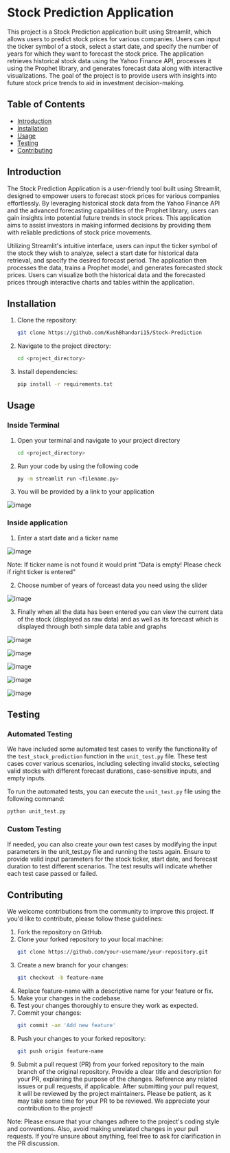 # Stock Prediction Application

This project is a Stock Prediction application built using Streamlit, which allows users to predict stock prices for various companies. Users can input the ticker symbol of a stock, select a start date, and specify the number of years for which they want to forecast the stock price. The application retrieves historical stock data using the Yahoo Finance API, processes it using the Prophet library, and generates forecast data along with interactive visualizations. The goal of the project is to provide users with insights into future stock price trends to aid in investment decision-making.

## Table of Contents

- [Introduction](#introduction)
- [Installation](#installation)
- [Usage](#usage)
- [Testing](#testing)
- [Contributing](#contributing)

## Introduction

The Stock Prediction Application is a user-friendly tool built using Streamlit, designed to empower users to forecast stock prices for various companies effortlessly. By leveraging historical stock data from the Yahoo Finance API and the advanced forecasting capabilities of the Prophet library, users can gain insights into potential future trends in stock prices. This application aims to assist investors in making informed decisions by providing them with reliable predictions of stock price movements.

Utilizing Streamlit's intuitive interface, users can input the ticker symbol of the stock they wish to analyze, select a start date for historical data retrieval, and specify the desired forecast period. The application then processes the data, trains a Prophet model, and generates forecasted stock prices. Users can visualize both the historical data and the forecasted prices through interactive charts and tables within the application.

## Installation

1. Clone the repository:
   ```bash
   git clone https://github.com/KushBhandari15/Stock-Prediction
   
2. Navigate to the project directory:
   ```bash
   cd <project_directory>
   
4. Install dependencies:
   ```bash
   pip install -r requirements.txt

## Usage

### Inside Terminal
1. Open your terminal and navigate to your project directory
   ```bash
   cd <project_directory>
2. Run your code by using the following code
   ```bash
   py -m streamlit run <filename.py>
3. You will be provided by a link to your application 

![image](https://github.com/KushBhandari15/Stock-Prediction/assets/98527317/80fd453d-a879-499e-9c0c-4947d9ae6620)

### Inside application

1. Enter a start date and a ticker name

![image](https://github.com/KushBhandari15/Stock-Prediction/assets/98527317/2029cac9-14b7-483c-b666-5b7414478a6a)

Note: If ticker name is not found it would print "Data is empty! Please check if right ticker is entered"

2. Choose number of years of forceast data you need using the slider

![image](https://github.com/KushBhandari15/Stock-Prediction/assets/98527317/b951f568-f9d2-48a7-8e82-df477c63707a)

3. Finally when all the data has been entered you can view the current data of the stock (displayed as raw data) and as well as its forecast which is displayed through both simple data table and graphs

![image](https://github.com/KushBhandari15/Stock-Prediction/assets/98527317/b67fced3-fc49-4537-ac32-62cc5b59b4b0)

![image](https://github.com/KushBhandari15/Stock-Prediction/assets/98527317/c1dcdf38-4a2f-465b-887e-94c3c026cbee)

![image](https://github.com/KushBhandari15/Stock-Prediction/assets/98527317/6869b614-4a08-4f89-bdc8-59110848595f)

![image](https://github.com/KushBhandari15/Stock-Prediction/assets/98527317/2dca6db0-930a-43e5-b368-dfa4f87f0e92)

![image](https://github.com/KushBhandari15/Stock-Prediction/assets/98527317/3360a0bd-e912-4743-afb7-a9de8822fb58)



## Testing

### Automated Testing

We have included some automated test cases to verify the functionality of the `test_stock_prediction` function in the `unit_test.py` file. These test cases cover various scenarios, including selecting invalid stocks, selecting valid stocks with different forecast durations, case-sensitive inputs, and empty inputs.

To run the automated tests, you can execute the `unit_test.py` file using the following command:

```bash
python unit_test.py
```

### Custom Testing
If needed, you can also create your own test cases by modifying the input parameters in the unit_test.py file and running the tests again. Ensure to provide valid input parameters for the stock ticker, start date, and forecast duration to test different scenarios.
The test results will indicate whether each test case passed or failed.

## Contributing

We welcome contributions from the community to improve this project. If you'd like to contribute, please follow these guidelines:

1. Fork the repository on GitHub.
2. Clone your forked repository to your local machine:
   ```bash
   git clone https://github.com/your-username/your-repository.git

3. Create a new branch for your changes:
   ```bash
   git checkout -b feature-name
4. Replace feature-name with a descriptive name for your feature or fix.
5. Make your changes in the codebase.
6. Test your changes thoroughly to ensure they work as expected.
7. Commit your changes:
   ```bash
   git commit -am 'Add new feature' 
   ```
8. Push your changes to your forked repository:
   ```bash
   git push origin feature-name

9. Submit a pull request (PR) from your forked repository to the main branch of the original repository.
Provide a clear title and description for your PR, explaining the purpose of the changes.
Reference any related issues or pull requests, if applicable.
After submitting your pull request, it will be reviewed by the project maintainers. Please be patient, as it may take some time for your PR to be reviewed. We appreciate your contribution to the project!

Note: Please ensure that your changes adhere to the project's coding style and conventions. Also, avoid making unrelated changes in your pull requests. If you're unsure about anything, feel free to ask for clarification in the PR discussion.






